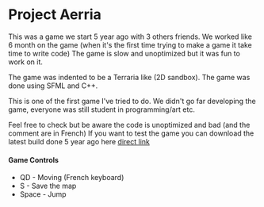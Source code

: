 # Project Aerria
This was a game we start 5 year ago with 3 others friends.
We worked like 6 month on the game (when it's the first time trying to make a game it take time to write code)
The game is slow and unoptimized but it was fun to work on it.

The game was indented to be a Terraria like (2D sandbox).
The game was done using SFML and C++.

This is one of the first game I've tried to do.
We didn't go far developing the game, everyone was still student in programming/art etc.

Feel free to check but be aware the code is unoptimized and bad (and the comment are in French)
If you want to test the game you can download the latest build done 5 year ago here [direct link](http://vps.kirthos.dyjix.eu/Site/Games/Aerria.rar)

#### Game Controls
- QD - Moving (French keyboard)
- S - Save the map
- Space - Jump
